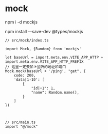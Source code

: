 # mock

npm i -d mockjs

npm install --save-dev @types/mockjs

```vue 
// src/mock/index.ts

import Mock, {Random} from 'mockjs'

let baseUrl = import.meta.env.VITE_APP_HTTP + import.meta.env.VITE_APP_HTTP_PREFIX
// 这里一定要加上监听的地址和端口
Mock.mock(baseUrl + '/ping', "get", {
    code: 200,
    'data|1-10': [
        {
            "id|+1": 1,
            "name": Random.name(),
        }
    ]
})



```


```vue 
// src/main.ts
import "@/mock"
```
